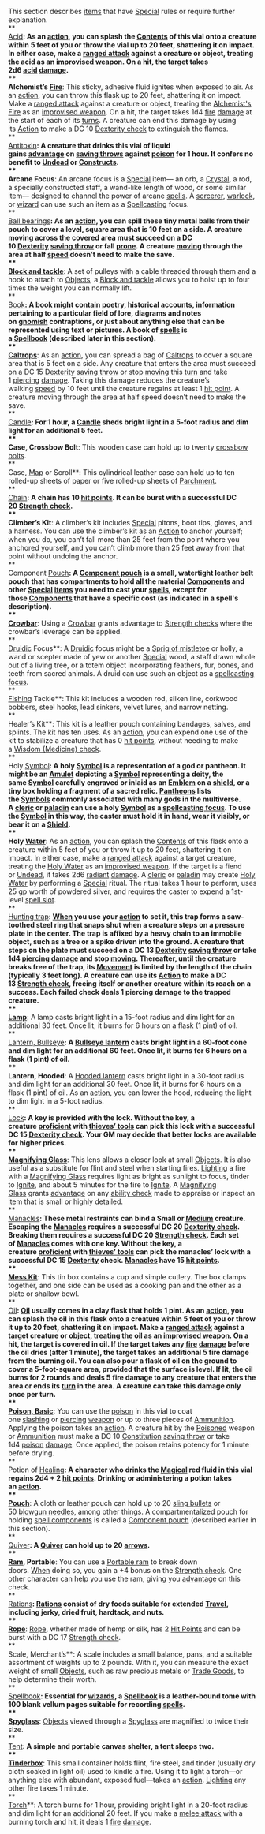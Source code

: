 

This section describes [items](https://roll20.net/compendium/dnd5e/Southlands%20Player%27s%20Guide#h-items) that have [Special](https://roll20.net/compendium/dnd5e/Weapons#h-Special) rules or require further explanation.  
**  
[Acid](https://roll20.net/compendium/dnd5e/Acid#h-Acid)**: As an [action](https://roll20.net/compendium/dnd5e/Rules:Combat?expansion=0#toc_20), you can splash the [Contents](https://roll20.net/compendium/dnd5e/Contents#h-Contents) of this vial onto a creature within 5 feet of you or throw the vial up to 20 feet, shattering it on impact. In either case, make a [ranged attack](https://roll20.net/compendium/dnd5e/Rules:Combat?expansion=0#toc_36) against a creature or object, treating the acid as an [improvised weapon](https://roll20.net/compendium/dnd5e/Rules:Weapons?expansion=0#toc_14). On a hit, the target takes 2d6 [acid](https://roll20.net/compendium/dnd5e/Rules:Combat?expansion=0#toc_50) [damage](https://roll20.net/compendium/dnd5e/Rules:Combat?expansion=0#toc_46).  
**  
Alchemist’s [Fire](https://roll20.net/compendium/dnd5e/Travel%20at%20Sea#h-Fire)**: This sticky, adhesive fluid ignites when exposed to air. As an [action](https://roll20.net/compendium/dnd5e/Rules:Combat?expansion=0#toc_20), you can throw this flask up to 20 feet, shattering it on impact. Make a [ranged attack](https://roll20.net/compendium/dnd5e/Rules:Combat?expansion=0#toc_36) against a creature or object, treating the [Alchemist's Fire](https://roll20.net/compendium/dnd5e/Alchemist%27s%20Fire#h-Alchemist%27s%20Fire) as an [improvised weapon](https://roll20.net/compendium/dnd5e/Rules:Weapons?expansion=0#toc_14). On a hit, the target takes 1d4 [fire](https://roll20.net/compendium/dnd5e/Rules:Combat?expansion=0#toc_50) [damage](https://roll20.net/compendium/dnd5e/Rules:Combat?expansion=0#toc_46) at the start of each of its [turns](https://roll20.net/compendium/dnd5e/Rules:Combat?expansion=0#toc_5). A creature can end this damage by using its [Action](https://roll20.net/compendium/dnd5e/Dybbuk#h-Action) to make a DC 10 [Dexterity check](https://roll20.net/compendium/dnd5e/Rules:Ability%20Scores?expansion=0#toc_18) to extinguish the flames.  
**  
[Antitoxin](https://roll20.net/compendium/dnd5e/Antitoxin#h-Antitoxin)**: A creature that drinks this vial of liquid gains [advantage](https://roll20.net/compendium/dnd5e/Rules:Ability%20Scores?expansion=0#toc_2) on [saving throws](https://roll20.net/compendium/dnd5e/Rules:Ability%20Scores?expansion=0#toc_35) against [poison](https://roll20.net/compendium/dnd5e/Poisons#content) for 1 hour. It confers no benefit to [Undead](https://roll20.net/compendium/dnd5e/Undead#h-Undead) or [Constructs](https://roll20.net/compendium/dnd5e/Wildemount%20Bestiary#h-Constructs).  
**  
Arcane Focus**: An arcane focus is a [Special](https://roll20.net/compendium/dnd5e/Weapons#h-Special) item— an orb, a [Crystal](https://roll20.net/compendium/dnd5e/Crystal#h-Crystal), a rod, a specially constructed staff, a wand-like length of wood, or some similar item— designed to channel the power of arcane [spells](https://roll20.net/compendium/dnd5e/Rules:Spells?expansion=0#content). A [sorcerer](https://roll20.net/compendium/dnd5e/Sorcerer?expansion=0#content), [warlock](https://roll20.net/compendium/dnd5e/Warlock?expansion=0#content), or [wizard](https://roll20.net/compendium/dnd5e/Wizard?expansion=0#content) can use such an item as a [Spellcasting](https://roll20.net/compendium/dnd5e/Spellcasting#h-Spellcasting) focus.  
**  
[Ball bearings](https://roll20.net/compendium/dnd5e/Ball%20bearings#h-Ball%20bearings)**: As an [action](https://roll20.net/compendium/dnd5e/Rules:Combat?expansion=0#toc_20), you can spill these tiny metal balls from their pouch to cover a level, square area that is 10 feet on a side. A creature moving across the covered area must succeed on a DC 10 [Dexterity](https://roll20.net/compendium/dnd5e/Rules:Ability%20Scores?expansion=0#toc_17) [saving throw](https://roll20.net/compendium/dnd5e/Rules:Ability%20Scores?expansion=0#toc_35) or fall [prone](https://roll20.net/compendium/dnd5e/Rules:Conditions?expansion=0#toc_11). A creature [moving](https://roll20.net/compendium/dnd5e/Rules:Combat?expansion=0#toc_9) through the area at half [speed](https://roll20.net/compendium/dnd5e/Rules:Movement?expansion=0#toc_1) doesn’t need to make the save.  
**  
[Block and tackle](https://roll20.net/compendium/dnd5e/Block%20and%20tackle#h-Block%20and%20tackle)**: A set of pulleys with a cable threaded through them and a hook to attach to [Objects](https://roll20.net/compendium/dnd5e/Objects#h-Objects), a [Block and tackle](https://roll20.net/compendium/dnd5e/Block%20and%20tackle#h-Block%20and%20tackle) allows you to hoist up to four times the weight you can normally lift.  
**  
[Book](https://roll20.net/compendium/dnd5e/Book#h-Book)**: A book might contain poetry, historical accounts, information pertaining to a particular field of lore, diagrams and notes on [gnomish](https://roll20.net/compendium/dnd5e/Gnome?expansion=0#content) contraptions, or just about anything else that can be represented using text or pictures. A book of [spells](https://roll20.net/compendium/dnd5e/Rules:Spells?expansion=0#content) is a [Spellbook](https://roll20.net/compendium/dnd5e/Spellbook#h-Spellbook) (described later in this section).  
**  
[Caltrops](https://roll20.net/compendium/dnd5e/Caltrops#h-Caltrops)**: As an [action](https://roll20.net/compendium/dnd5e/Rules:Combat?expansion=0#toc_20), you can spread a bag of [Caltrops](https://roll20.net/compendium/dnd5e/Caltrops#h-Caltrops) to cover a square area that is 5 feet on a side. Any creature that enters the area must succeed on a DC 15 [Dexterity](https://roll20.net/compendium/dnd5e/Rules:Ability%20Scores?expansion=0#toc_17) [saving throw](https://roll20.net/compendium/dnd5e/Rules:Ability%20Scores?expansion=0#toc_35) or stop [moving](https://roll20.net/compendium/dnd5e/Rules:Combat?expansion=0#toc_9) this [turn](https://roll20.net/compendium/dnd5e/Rules:Combat?expansion=0#toc_5) and take 1 [piercing](https://roll20.net/compendium/dnd5e/Rules:Combat?expansion=0#toc_50) [damage](https://roll20.net/compendium/dnd5e/Rules:Combat?expansion=0#toc_46). Taking this damage reduces the creature’s walking [speed](https://roll20.net/compendium/dnd5e/Rules:Movement?expansion=0#toc_1) by 10 feet until the creature regains at least 1 [hit point](https://roll20.net/compendium/dnd5e/Rules:Combat?expansion=0#toc_47). A creature moving through the area at half speed doesn’t need to make the save.  
**  
[Candle](https://roll20.net/compendium/dnd5e/Candle#h-Candle)**: For 1 hour, a [Candle](https://roll20.net/compendium/dnd5e/Candle#h-Candle) sheds bright light in a 5-foot radius and dim light for an additional 5 feet.  
**  
Case, Crossbow Bolt**: This wooden case can hold up to twenty [crossbow bolts](https://roll20.net/compendium/dnd5e/Crossbow%20bolts?expansion=0#content).  
**  
Case, [Map](https://roll20.net/compendium/dnd5e/Designing%20Complex%20Traps#h-Map) or Scroll**: This cylindrical leather case can hold up to ten rolled-up sheets of paper or five rolled-up sheets of [Parchment](https://roll20.net/compendium/dnd5e/Parchment#h-Parchment).  
**  
[Chain](https://roll20.net/compendium/dnd5e/Chain#h-Chain)**: A chain has 10 [hit points](https://roll20.net/compendium/dnd5e/Rules:Combat?expansion=0#toc_47). It can be burst with a successful DC 20 [Strength check](https://roll20.net/compendium/dnd5e/Rules:Ability%20Scores?expansion=0#toc_13).  
**  
Climber’s Kit**: A climber’s kit includes [Special](https://roll20.net/compendium/dnd5e/Weapons#h-Special) pitons, boot tips, gloves, and a harness. You can use the climber’s kit as an [Action](https://roll20.net/compendium/dnd5e/Dybbuk#h-Action) to anchor yourself; when you do, you can’t fall more than 25 feet from the point where you anchored yourself, and you can’t climb more than 25 feet away from that point without undoing the anchor.  
**  
Component [Pouch](https://roll20.net/compendium/dnd5e/Pouch#h-Pouch)**: A [Component pouch](https://roll20.net/compendium/dnd5e/Component%20pouch#h-Component%20pouch) is a small, watertight leather belt pouch that has compartments to hold all the material [Components](https://roll20.net/compendium/dnd5e/Spells#h-Components) and other [Special](https://roll20.net/compendium/dnd5e/Weapons#h-Special) [items](https://roll20.net/compendium/dnd5e/Southlands%20Player%27s%20Guide#h-items) you need to cast your [spells](https://roll20.net/compendium/dnd5e/Rules:Spells?expansion=0#content), except for those [Components](https://roll20.net/compendium/dnd5e/Spells#h-Components) that have a specific cost (as indicated in a spell's description).  
**  
[Crowbar](https://roll20.net/compendium/dnd5e/Crowbar#h-Crowbar)**: Using a [Crowbar](https://roll20.net/compendium/dnd5e/Crowbar#h-Crowbar) grants advantage to [Strength checks](https://roll20.net/compendium/dnd5e/Rules:Ability%20Scores?expansion=0#toc_13) where the crowbar’s leverage can be applied.  
**  
[Druidic](https://roll20.net/compendium/dnd5e/Druid#h-Druidic) Focus**: A [Druidic](https://roll20.net/compendium/dnd5e/Druid#h-Druidic) focus might be a [Sprig of mistletoe](https://roll20.net/compendium/dnd5e/Sprig%20of%20mistletoe#h-Sprig%20of%20mistletoe) or holly, a wand or scepter made of yew or another [Special](https://roll20.net/compendium/dnd5e/Weapons#h-Special) wood, a staff drawn whole out of a living tree, or a totem object incorporating feathers, fur, bones, and teeth from sacred animals. A druid can use such an object as a [spellcasting focus](https://roll20.net/compendium/dnd5e/Rules:Spells?expansion=0#toc_19).  
**  
[Fishing](https://roll20.net/compendium/dnd5e/Random%20Ships#h-Fishing) Tackle**: This kit includes a wooden rod, silken line, corkwood bobbers, steel hooks, lead sinkers, velvet lures, and narrow netting.  
**  
Healer’s Kit**: This kit is a leather pouch containing bandages, salves, and splints. The kit has ten uses. As an [action](https://roll20.net/compendium/dnd5e/Rules:Combat?expansion=0#toc_20), you can expend one use of the kit to stabilize a creature that has 0 [hit points](https://roll20.net/compendium/dnd5e/Rules:Combat?expansion=0#toc_47), without needing to make a [Wisdom (Medicine) check](https://roll20.net/compendium/dnd5e/Rules:Ability%20Scores?expansion=0#toc_30).  
**  
Holy [Symbol](https://roll20.net/compendium/dnd5e/Symbol#h-Symbol)**: A holy [Symbol](https://roll20.net/compendium/dnd5e/Symbol#h-Symbol) is a representation of a god or pantheon. It might be an [Amulet](https://roll20.net/compendium/dnd5e/Amulet#h-Amulet) depicting a [Symbol](https://roll20.net/compendium/dnd5e/Symbol#h-Symbol) representing a deity, the same [Symbol](https://roll20.net/compendium/dnd5e/Symbol#h-Symbol) carefully engraved or inlaid as an [Emblem](https://roll20.net/compendium/dnd5e/Emblem#h-Emblem) on a [shield](https://roll20.net/compendium/dnd5e/Shield?expansion=0#content), or a tiny box holding a fragment of a sacred relic. [Pantheons](https://roll20.net/compendium/dnd5e/Pantheons#h-Pantheons) lists the [Symbols](https://roll20.net/compendium/dnd5e/Paladin#h-Symbols) commonly associated with many gods in the multiverse. A [cleric](https://roll20.net/compendium/dnd5e/Cleric?expansion=0#content) or [paladin](https://roll20.net/compendium/dnd5e/Paladin?expansion=0#content) can use a holy [Symbol](https://roll20.net/compendium/dnd5e/Symbol#h-Symbol) as a [spellcasting focus](https://roll20.net/compendium/dnd5e/Rules:Spells?expansion=0#toc_19). To use the [Symbol](https://roll20.net/compendium/dnd5e/Symbol#h-Symbol) in this way, the caster must hold it in hand, wear it visibly, or bear it on a [Shield](https://roll20.net/compendium/dnd5e/Shield#h-Shield).  
**  
Holy [Water](https://roll20.net/compendium/dnd5e/The%20Environment#h-Water)**: As an [action](https://roll20.net/compendium/dnd5e/Rules:Combat?expansion=0#toc_20), you can splash the [Contents](https://roll20.net/compendium/dnd5e/Contents#h-Contents) of this flask onto a creature within 5 feet of you or throw it up to 20 feet, shattering it on impact. In either case, make a [ranged attack](https://roll20.net/compendium/dnd5e/Rules:Combat?expansion=0#toc_36) against a target creature, treating the [Holy Water](https://roll20.net/compendium/dnd5e/Holy%20Water#h-Holy%20Water) as an [improvised weapon](https://roll20.net/compendium/dnd5e/Rules:Weapons?expansion=0#toc_14). If the target is a fiend or [Undead](https://roll20.net/compendium/dnd5e/Undead#h-Undead), it takes 2d6 [radiant](https://roll20.net/compendium/dnd5e/Rules:Combat?expansion=0#toc_50) [damage](https://roll20.net/compendium/dnd5e/Rules:Combat?expansion=0#toc_48). A [cleric](https://roll20.net/compendium/dnd5e/Cleric?expansion=0#content) or [paladin](https://roll20.net/compendium/dnd5e/Paladin?expansion=0#content) may create [Holy Water](https://roll20.net/compendium/dnd5e/Holy%20Water#h-Holy%20Water) by performing a [Special](https://roll20.net/compendium/dnd5e/Weapons#h-Special) ritual. The ritual takes 1 hour to perform, uses 25 gp worth of powdered silver, and requires the caster to expend a 1st-level [spell slot](https://roll20.net/compendium/dnd5e/Rules:Spells?expansion=0#toc_5).  
**  
[Hunting trap](https://roll20.net/compendium/dnd5e/Hunting%20trap#h-Hunting%20trap)**: [When](https://roll20.net/compendium/dnd5e/Intrigue%20and%20Mystery#h-When) you use your [action](https://roll20.net/compendium/dnd5e/Rules:Combat?expansion=0#toc_20) to set it, this trap forms a saw-toothed steel ring that snaps shut when a creature steps on a pressure plate in the center. The trap is affixed by a heavy chain to an immobile object, such as a tree or a spike driven into the ground. A creature that steps on the plate must succeed on a DC 13 [Dexterity](https://roll20.net/compendium/dnd5e/Rules:Ability%20Scores?expansion=0#toc_17) [saving throw](https://roll20.net/compendium/dnd5e/Rules:Ability%20Scores?expansion=0#toc_35) or take 1d4 [piercing](https://roll20.net/compendium/dnd5e/Rules:Combat?expansion=0#toc_50) [damage](https://roll20.net/compendium/dnd5e/Rules:Combat?expansion=0#toc_46) and stop [moving](https://roll20.net/compendium/dnd5e/Rules:Combat?expansion=0#toc_9). Thereafter, until the creature breaks free of the trap, its [Movement](https://roll20.net/compendium/dnd5e/Movement#h-Movement) is limited by the length of the chain (typically 3 feet long). A creature can use its [Action](https://roll20.net/compendium/dnd5e/Dybbuk#h-Action) to make a DC 13 [Strength check](https://roll20.net/compendium/dnd5e/Rules:Ability%20Scores?expansion=0#toc_13), freeing itself or another creature within its reach on a success. Each failed check deals 1 piercing damage to the trapped creature.  
**  
[Lamp](https://roll20.net/compendium/dnd5e/Lamp#h-Lamp)**: A lamp casts bright light in a 15-foot radius and dim light for an additional 30 feet. Once lit, it burns for 6 hours on a flask (1 pint) of oil.  
**  
[Lantern, Bullseye](https://roll20.net/compendium/dnd5e/Lantern%2C%20Bullseye#h-Lantern%2C%20Bullseye)**: A [Bullseye lantern](https://roll20.net/compendium/dnd5e/Bullseye%20lantern#h-Bullseye%20lantern) casts bright light in a 60-foot cone and dim light for an additional 60 feet. Once lit, it burns for 6 hours on a flask (1 pint) of oil.  
**  
Lantern, Hooded**: A [Hooded lantern](https://roll20.net/compendium/dnd5e/Hooded%20lantern#h-Hooded%20lantern) casts bright light in a 30-foot radius and dim light for an additional 30 feet. Once lit, it burns for 6 hours on a flask (1 pint) of oil. As an [action](https://roll20.net/compendium/dnd5e/Rules:Combat?expansion=0#toc_20), you can lower the hood, reducing the light to dim light in a 5-foot radius.  
**  
[Lock](https://roll20.net/compendium/dnd5e/Lock#h-Lock)**: A key is provided with the lock. Without the key, a creature [proficient](https://roll20.net/compendium/dnd5e/Rules:Ability%20Scores?expansion=0#toc_3) with [thieves’ tools](https://roll20.net/compendium/dnd5e/Thieves%27%20Tools?expansion=0#content) can pick this lock with a successful DC 15 [Dexterity check](https://roll20.net/compendium/dnd5e/Rules:Ability%20Scores?expansion=0#toc_18). Your GM may decide that better locks are available for higher prices.  
**  
[Magnifying Glass](https://roll20.net/compendium/dnd5e/Magnifying%20Glass#h-Magnifying%20Glass)**: This lens allows a closer look at small [Objects](https://roll20.net/compendium/dnd5e/Objects#h-Objects). It is also useful as a substitute for flint and steel when starting fires. [Lighting](https://roll20.net/compendium/dnd5e/Running%20Horror%20Games#h-Lighting) a fire with a [Magnifying Glass](https://roll20.net/compendium/dnd5e/Magnifying%20Glass#h-Magnifying%20Glass) requires light as bright as sunlight to focus, tinder to [Ignite](https://roll20.net/compendium/dnd5e/Elementalist#h-Ignite), and about 5 minutes for the fire to [Ignite](https://roll20.net/compendium/dnd5e/Elementalist#h-Ignite). A [Magnifying Glass](https://roll20.net/compendium/dnd5e/Magnifying%20Glass#h-Magnifying%20Glass) grants [advantage](https://roll20.net/compendium/dnd5e/Rules:Ability%20Scores?expansion=0#toc_2) on any [ability check](https://roll20.net/compendium/dnd5e/Rules:Ability%20Scores?expansion=0#toc_4) made to appraise or inspect an item that is small or highly detailed.  
**  
[Manacles](https://roll20.net/compendium/dnd5e/Manacles#h-Manacles)**: These metal restraints can bind a Small or [Medium](https://roll20.net/compendium/dnd5e/The%20Battle%20Begins#h-Medium) creature. Escaping the [Manacles](https://roll20.net/compendium/dnd5e/Manacles#h-Manacles) requires a successful DC 20 [Dexterity check](https://roll20.net/compendium/dnd5e/Rules:Ability%20Scores?expansion=0#toc_18). Breaking them requires a successful DC 20 [Strength check](https://roll20.net/compendium/dnd5e/Rules:Ability%20Scores?expansion=0#toc_13). Each set of [Manacles](https://roll20.net/compendium/dnd5e/Manacles#h-Manacles) comes with one key. Without the key, a creature [proficient](https://roll20.net/compendium/dnd5e/Rules:Ability%20Scores?expansion=0#toc_3) with [thieves’ tools](https://roll20.net/compendium/dnd5e/Thieves%27%20Tools?expansion=0#content) can pick the manacles’ lock with a successful DC 15 [Dexterity](https://roll20.net/compendium/dnd5e/Ability%20Scores#h-Dexterity) check. [Manacles](https://roll20.net/compendium/dnd5e/Manacles#h-Manacles) have 15 [hit points](https://roll20.net/compendium/dnd5e/Rules:Combat?expansion=0#toc_47).  
**  
[Mess Kit](https://roll20.net/compendium/dnd5e/Mess%20Kit#h-Mess%20Kit)**: This tin box contains a cup and simple cutlery. The box clamps together, and one side can be used as a cooking pan and the other as a plate or shallow bowl.  
**  
[Oil](https://roll20.net/compendium/dnd5e/Oil#h-Oil)**: [Oil](https://roll20.net/compendium/dnd5e/Oil#h-Oil) usually comes in a clay flask that holds 1 pint. As an [action](https://roll20.net/compendium/dnd5e/Rules:Combat?expansion=0#toc_20), you can splash the oil in this flask onto a creature within 5 feet of you or throw it up to 20 feet, shattering it on impact. Make a [ranged attack](https://roll20.net/compendium/dnd5e/Rules:Combat?expansion=0#toc_36) against a target creature or object, treating the oil as an [improvised weapon](https://roll20.net/compendium/dnd5e/Rules:Weapons?expansion=0#toc_14). On a hit, the target is covered in oil. If the target takes any [fire](https://roll20.net/compendium/dnd5e/Rules:Combat?expansion=0#toc_50) [damage](https://roll20.net/compendium/dnd5e/Rules:Combat?expansion=0#toc_46) before the oil dries (after 1 minute), the target takes an additional 5 fire damage from the burning oil. You can also pour a flask of oil on the ground to cover a 5-foot-square area, provided that the surface is level. If lit, the oil burns for 2 rounds and deals 5 fire damage to any creature that enters the area or ends its [turn](https://roll20.net/compendium/dnd5e/Rules:Combat?expansion=0#toc_5) in the area. A creature can take this damage only once per turn.  
**  
[Poison, Basic](https://roll20.net/compendium/dnd5e/Poison%2C%20Basic#h-Poison%2C%20Basic)**: You can use the [poison](https://roll20.net/compendium/dnd5e/Poisons#content) in this vial to coat one [slashing](https://roll20.net/compendium/dnd5e/Rules:Combat?expansion=0#toc_50) or [piercing](https://roll20.net/compendium/dnd5e/Rules:Combat?expansion=0#toc_50) [weapon](https://roll20.net/compendium/dnd5e/Rules:Weapons?expansion=0#content) or up to three pieces of [Ammunition](https://roll20.net/compendium/dnd5e/Monsters#h-Ammunition). Applying the poison takes an [action](https://roll20.net/compendium/dnd5e/Rules:Combat?expansion=0#toc_20). A creature hit by the [Poisoned](https://roll20.net/compendium/dnd5e/Conditions#h-Poisoned) weapon or [Ammunition](https://roll20.net/compendium/dnd5e/Monsters#h-Ammunition) must make a DC 10 [Constitution](https://roll20.net/compendium/dnd5e/Rules:Ability%20Scores?expansion=0#toc_23) [saving throw](https://roll20.net/compendium/dnd5e/Rules:Ability%20Scores?expansion=0#toc_35) or take 1d4 [poison](https://roll20.net/compendium/dnd5e/Rules:Combat?expansion=0#toc_50) [damage](https://roll20.net/compendium/dnd5e/Rules:Combat?expansion=0#toc_46). Once applied, the poison retains potency for 1 minute before drying.  
**  
Potion of [Healing](https://roll20.net/compendium/dnd5e/Combat#h-Healing)**: A character who drinks the [Magical](https://roll20.net/compendium/dnd5e/The%20Pickling%20Guild#h-Magical) red fluid in this vial regains 2d4 + 2 [hit points](https://roll20.net/compendium/dnd5e/Rules:Combat?expansion=0#toc_47). Drinking or administering a potion takes an [action](https://roll20.net/compendium/dnd5e/Rules:Combat?expansion=0#toc_20).  
**  
[Pouch](https://roll20.net/compendium/dnd5e/Pouch#h-Pouch)**: A cloth or leather pouch can hold up to 20 [sling bullets](https://roll20.net/compendium/dnd5e/Sling%20bullets?expansion=0#content) or 50 [blowgun needles](https://roll20.net/compendium/dnd5e/Blowgun%20Needles?expansion=0#content), among other things. A compartmentalized pouch for holding [spell components](https://roll20.net/compendium/dnd5e/Rules:Spells?expansion=0#toc_19) is called a [Component pouch](https://roll20.net/compendium/dnd5e/Component%20pouch#h-Component%20pouch) (described earlier in this section).  
**  
[Quiver](https://roll20.net/compendium/dnd5e/Quiver#h-Quiver)**: A [Quiver](https://roll20.net/compendium/dnd5e/Quiver#h-Quiver) can hold up to 20 [arrows](https://roll20.net/compendium/dnd5e/Arrows?expansion=0#content).  
**  
[Ram](https://roll20.net/compendium/dnd5e/Ram#h-Ram), Portable**: You can use a [Portable ram](https://roll20.net/compendium/dnd5e/Portable%20ram#h-Portable%20ram) to break down doors. [When](https://roll20.net/compendium/dnd5e/Intrigue%20and%20Mystery#h-When) doing so, you gain a +4 bonus on the [Strength check](https://roll20.net/compendium/dnd5e/Rules:Ability%20Scores?expansion=0#toc_13). One other character can help you use the ram, giving you [advantage](https://roll20.net/compendium/dnd5e/Rules:Ability%20Scores?expansion=0#toc_2) on this check.  
**  
[Rations](https://roll20.net/compendium/dnd5e/Rations#h-Rations)**: [Rations](https://roll20.net/compendium/dnd5e/Rations#h-Rations) consist of dry foods suitable for extended [Travel](https://roll20.net/compendium/dnd5e/Travel#h-Travel), including jerky, dried fruit, hardtack, and nuts.  
**  
[Rope](https://roll20.net/compendium/dnd5e/Rope#h-Rope)**: [Rope](https://roll20.net/compendium/dnd5e/Rope#h-Rope), whether made of hemp or silk, has 2 [Hit Points](https://roll20.net/compendium/dnd5e/Monsters#h-Hit%20Points) and can be burst with a DC 17 [Strength check](https://roll20.net/compendium/dnd5e/Rules:Ability%20Scores?expansion=0#toc_13).  
**  
Scale, Merchant’s**: A scale includes a small balance, pans, and a suitable assortment of weights up to 2 pounds. With it, you can measure the exact weight of small [Objects](https://roll20.net/compendium/dnd5e/Objects#h-Objects), such as raw precious metals or [Trade Goods](https://roll20.net/compendium/dnd5e/Trade%20Goods#h-Trade%20Goods), to help determine their worth.  
**  
[Spellbook](https://roll20.net/compendium/dnd5e/Spellbook#h-Spellbook)**: Essential for [wizards](https://roll20.net/compendium/dnd5e/Wizard?expansion=0#content), a [Spellbook](https://roll20.net/compendium/dnd5e/Spellbook#h-Spellbook) is a leather-bound tome with 100 blank vellum pages suitable for recording [spells](https://roll20.net/compendium/dnd5e/Rules:Spells?expansion=0#content).  
**  
[Spyglass](https://roll20.net/compendium/dnd5e/Spyglass#h-Spyglass)**: [Objects](https://roll20.net/compendium/dnd5e/Objects#h-Objects) viewed through a [Spyglass](https://roll20.net/compendium/dnd5e/Spyglass#h-Spyglass) are magnified to twice their size.  
**  
[Tent](https://roll20.net/compendium/dnd5e/Tent#h-Tent)**: A simple and portable canvas shelter, a tent sleeps two.  
**  
[Tinderbox](https://roll20.net/compendium/dnd5e/Tinderbox#h-Tinderbox)**: This small container holds flint, fire steel, and tinder (usually dry cloth soaked in light oil) used to kindle a fire. Using it to light a torch—or anything else with abundant, exposed fuel—takes an [action](https://roll20.net/compendium/dnd5e/Rules:Combat?expansion=0#toc_20). [Lighting](https://roll20.net/compendium/dnd5e/Running%20Horror%20Games#h-Lighting) any other fire takes 1 minute.  
**  
[Torch](https://roll20.net/compendium/dnd5e/Torch#h-Torch)**: A torch burns for 1 hour, providing bright light in a 20-foot radius and dim light for an additional 20 feet. If you make a [melee attack](https://roll20.net/compendium/dnd5e/Rules:Combat?expansion=0#toc_39) with a burning torch and hit, it deals 1 [fire](https://roll20.net/compendium/dnd5e/Rules:Combat?expansion=0#toc_50) [damage](https://roll20.net/compendium/dnd5e/Rules:Combat?expansion=0#toc_46).